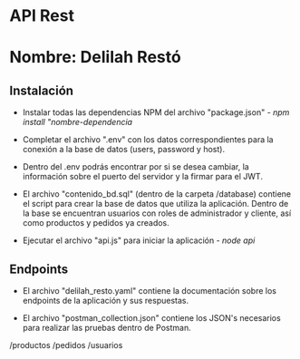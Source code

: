 # API Rest
# Nombre: Delilah Restó 

## Instalación
* Instalar todas las dependencias NPM del archivo "package.json" - *npm install "nombre-dependencia* 

* Completar el archivo ".env" con los datos correspondientes para la conexión a la base de datos (users, password y host). 

* Dentro del .env podrás encontrar por si se desea cambiar, la información sobre el puerto del servidor y la firmar para el JWT.


* El archivo "contenido_bd.sql" (dentro de la carpeta /database) contiene el script para crear la base de datos que utiliza la aplicación. Dentro de la base se encuentran usuarios con roles de administrador y cliente, así como productos y pedidos ya creados.

* Ejecutar el archivo "api.js" para iniciar la aplicación - *node api*


## Endpoints
* El archivo "delilah_resto.yaml" contiene la documentación sobre los endpoints de la aplicación y sus respuestas.

*  El archivo "postman_collection.json" contiene los JSON's necesarios para realizar las pruebas dentro de Postman.

/productos 
/pedidos
/usuarios
